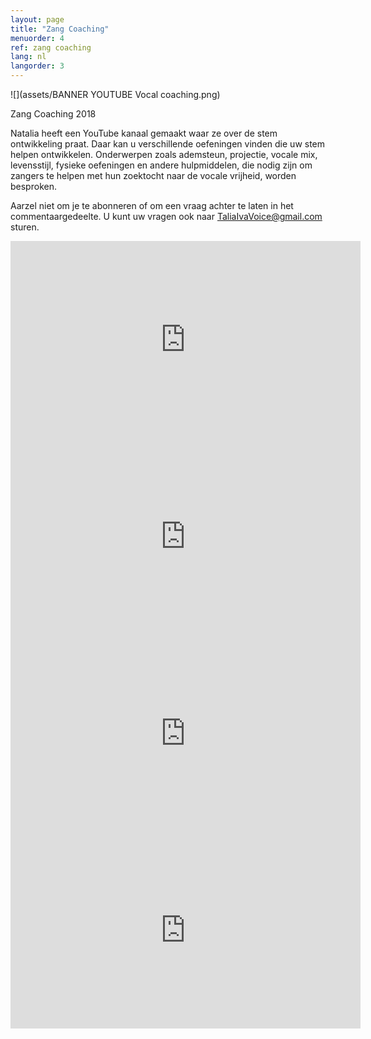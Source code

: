 ```yaml
---
layout: page
title: "Zang Coaching"
menuorder: 4
ref: zang coaching
lang: nl
langorder: 3
---
```


![](assets/BANNER YOUTUBE Vocal coaching.png)

Zang Coaching 2018

Natalia heeft een YouTube kanaal gemaakt waar ze over de stem ontwikkeling praat. Daar kan u verschillende oefeningen vinden die uw stem helpen ontwikkelen. Onderwerpen zoals ademsteun, projectie, vocale mix, levensstijl, fysieke oefeningen en andere hulpmiddelen, die nodig zijn om zangers te helpen met hun zoektocht naar de vocale vrijheid, worden besproken.

Aarzel niet om je te abonneren of om een vraag achter te laten in het commentaargedeelte. U kunt uw vragen ook naar TaliaIvaVoice@gmail.com sturen. 

<iframe width="560" height="315" src="https://www.youtube.com/embed/MKi71AN3mgg" frameborder="0" allow="autoplay; encrypted-media" allowfullscreen></iframe>

<iframe width="560" height="315" src="https://www.youtube.com/embed/bNK8kpnJadM" frameborder="0" allow="autoplay; encrypted-media" allowfullscreen></iframe>

<iframe width="560" height="315" src="https://www.youtube.com/embed/GO_vvl4sVm4" frameborder="0" allow="autoplay; encrypted-media" allowfullscreen></iframe>

<iframe width="560" height="315" src="https://www.youtube.com/embed/yMqwdPOirCc" frameborder="0" allow="autoplay; encrypted-media" allowfullscreen></iframe>
